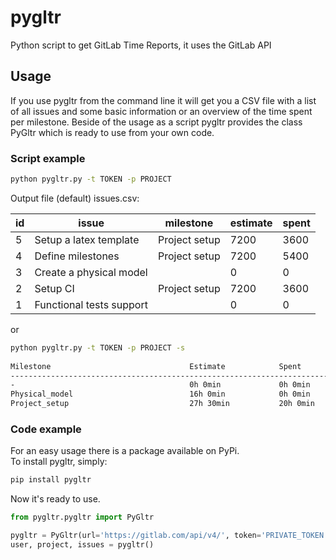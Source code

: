 # pygltr
Python script to get GitLab Time Reports, it uses the GitLab API  

## Usage
If you use pygltr from the command line it will get you a CSV file with a list of all issues and some basic information or an overview of the time spent per milestone.
Beside of the usage as a script pygltr provides the class PyGltr which is ready to use from your own code.

### Script example

```bash
python pygltr.py -t TOKEN -p PROJECT
```
Output file (default) issues.csv:

| id | issue                              | milestone      | estimate | spent | 
|----|------------------------------------|----------------|----------|-------| 
| 5  | Setup a latex template             | Project setup  | 7200     | 3600  | 
| 4  | Define milestones                  | Project setup  | 7200     | 5400  | 
| 3  | Create a physical model            |                | 0        | 0     | 
| 2  | Setup CI                           | Project setup  | 7200     | 3600  | 
| 1  | Functional tests support           |                | 0        | 0     | 

or

```bash
python pygltr.py -t TOKEN -p PROJECT -s
    
Milestone                               Estimate            Spent               
--------------------------------------------------------------------------------
-                                       0h 0min             0h 0min             
Physical_model                          16h 0min            0h 0min             
Project_setup                           27h 30min           20h 0min   
```
  
  

### Code example
For an easy usage there is a package available on PyPi.  
To install pygltr, simply:
```bash
pip install pygltr
```

Now it's ready to use.
```python
from pygltr.pygltr import PyGltr

pygltr = PyGltr(url='https://gitlab.com/api/v4/', token='PRIVATE_TOKEN', project_name='PROJECT_NAME')
user, project, issues = pygltr()
```